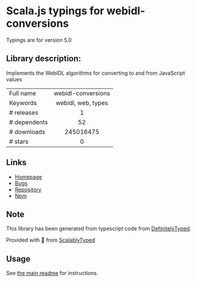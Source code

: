 
# Scala.js typings for webidl-conversions

Typings are for version 5.0

## Library description:
Implements the WebIDL algorithms for converting to and from JavaScript values

|                    |                 |
| ------------------ | :-------------: |
| Full name          | webidl-conversions |
| Keywords           | webidl, web, types |
| # releases         | 1 |
| # dependents       | 52 |
| # downloads        | 245016475 |
| # stars            | 0 |

## Links
- [Homepage](https://github.com/jsdom/webidl-conversions#readme)
- [Bugs](https://github.com/jsdom/webidl-conversions/issues)
- [Repository](https://github.com/jsdom/webidl-conversions)
- [Npm](https://www.npmjs.com/package/webidl-conversions)
    


## Note
This library has been generated from typescript code from [DefinitelyTyped](https://definitelytyped.org).

Provided with :purple_heart: from [ScalablyTyped](https://github.com/oyvindberg/ScalablyTyped)

## Usage
See [the main readme](../../readme.md) for instructions.


